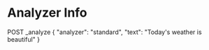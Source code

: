 # Analyzer Info
POST _analyze
{
   "analyzer": "standard",
   "text": "Today's weather is beautiful"
}
